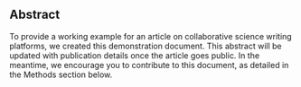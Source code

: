 ## Abstract

To provide a working example for an article on collaborative science writing platforms, we created this demonstration document. This abstract will be updated with publication details once the article goes public. In the meantime, we encourage you to contribute to this document, as detailed in the Methods section below.
